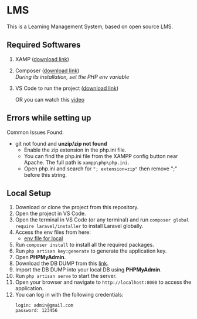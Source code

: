 # LMS
This is a Learning Management System, based on open source LMS.

## Required Softwares
1. XAMP ([download link](https://filehippo.com/download_xampp/))
2. Composer ([download link](https://getcomposer.org/))  
    _During its installation, set the PHP env variable_
3. VS Code to run the project ([download link](https://code.visualstudio.com/download))

    OR you can watch this [video](https://youtu.be/2qgS_MCvDfk?si=9uiNxQYFnkHYkZj6)

## Errors while setting up
Common Issues Found:
* git not found and **unzip/zip not found**  
    * Enable the zip extension in the php.ini file.  
    * You can find the php.ini file from the XAMPP config button near Apache. The full path is `xampp\php\php.ini`.  
    * Open php.ini and search for `"; extension=zip"` then remove ";" before this string.

## Local Setup
1. Download or clone the project from this repository.
2. Open the project in VS Code.
3. Open the terminal in VS Code (or any terminal) and run `composer global require laravel/installer` to install Laravel globally.
4. Access the env files from here:  
   - [env file for local](https://drive.google.com/file/d/1OL7x-_uv0xmjMVXdfovIgQE7_-zvTdyG/view?usp=sharing)
5. Run `composer install` to install all the required packages.
6. Run `php artisan key:generate` to generate the application key.
7. Open **PHPMyAdmin**.
8. Download the DB DUMP from this [link](https://drive.google.com/file/d/1a3YdKhdpM_6zd-EcKzAerGYnDuWsIbGb/view?usp=sharing).
9. Import the DB DUMP into your local DB using **PHPMyAdmin**.
10. Run `php artisan serve` to start the server.
11. Open your browser and navigate to `http://localhost:8000` to access the application.
12. You can log in with the following credentials:
    ```
    login: admin@gmail.com
    password: 123456
    ```

